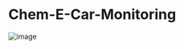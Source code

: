 # Chem-E-Car-Monitoring

![image](https://github.com/ahmadzaki2975/Chem-E-Car-Monitoring/assets/87590846/5b6b5dbb-d034-4d54-86d5-f73edf1250a8)
